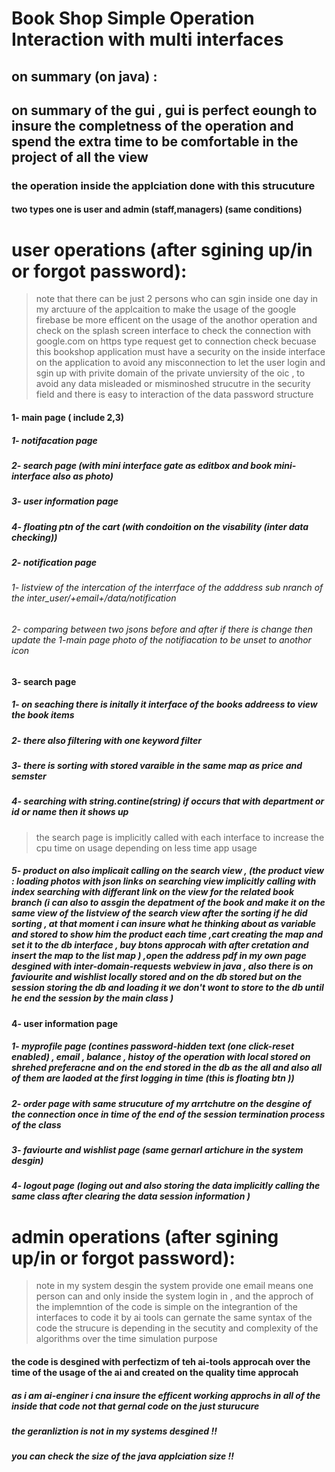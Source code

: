 
# Book Shop Simple Operation Interaction with multi interfaces 

## on summary (on java) : 
## on summary of the gui , gui is perfect eoungh to insure the completness of the operation and spend the extra time to be comfortable in the project of all the view 
### the operation inside the applciation done with this strucuture 
#### two types one is user and admin (staff,managers) (same conditions)
# user operations (after sgining up/in or forgot password):

> note that there can be just 2 persons who can sgin inside one day in my arctuure of the applcaition to make the usage of the google firebase be more efficent on the usage of the anothor operation and check on the splash screen interface to check the connection with google.com on https type request get to connection check becuase this bookshop application must have a security on the inside interface on the application to avoid any misconnection to let the user login and sgin up with privite domain of the private unviersity of the oic , to avoid any data misleaded or misminoshed strucutre in the security field and there is easy to interaction of the data password structure 

#### 1- main page ( include 2,3)
##### 1- notifacation page 
##### 2- search page (with mini interface gate as editbox and book mini-interface also as photo)
##### 3- user information page
##### 4- floating ptn of the cart (with condoition on the visability (inter data checking))

##### 2- notification page 
###### 1- listview of the intercation of the interrface of the adddress sub nranch of the inter_user/+email+/data/notification
###### 2- comparing between two jsons before and after if there is change then update the 1-main page photo of the notifiacation to be unset to anothor icon

#### 3- search page 
##### 1- on seaching there is initally it interface of the books addreess to view the book items 
##### 2- there also filtering with one keyword filter
##### 3- there is sorting with stored varaible in the same map as price and semster 
##### 4- searching with string.contine(string) if occurs that with department or id or name then it shows up 
> the search page is implicitly called with each interface to increase the cpu time on usage depending on less time app usage
##### 5- product on also implicait calling on the search view  , (the product view : loading photos with json links on searching view implicitly calling with index searching with differant link on the view  for the related book branch (i can also to assgin the depatment of the book and make it on the same view of the listview of the search view after the sorting if he did sorting , at that moment i can insure what he thinking about as variable and stored to show him the product each time ,cart creating the map and set it to the db interface , buy btons approcah with after cretation and insert the map to the list map ) ,open the address pdf in my own page desgined with inter-domain-requests webview in java , also there is on faviourite and wishlist locally stored and on the db stored but on the session storing the db and loading it we don't wont to store to the db until he end the session by the main class )


#### 4- user information page
##### 1- myprofile page (contines password-hidden text (one click-reset enabled) , email , balance , histoy of the operation with local stored on shrehed preferacne and on the end stored in the db as the all and also all of them are laoded at the first logging in time (this is floating btn ))
##### 2- order page with same strucuture of my arrtchutre on the desgine of the connection once in time of the end of the session termination process of the class
##### 3- faviourte and wishlist page (same gernarl artichure in the system desgin)
##### 4- logout page (loging out and also storing the data implicitly calling the same class after clearing the data session information )

# admin operations (after sgining up/in or forgot password):

> note in my system desgin the system provide one email means one person can and only inside the system login in , and the approch of the implemntion of the code is simple on the integrantion of the interfaces to code it
> by ai tools can gernate the same syntax of the code the strucure is depending in the secutity and complexity of the algorithms over the time simulation purpose


#### the code is desgined with perfectizm of teh ai-tools approcah over the time of the usage of the ai and created on the quality time approcah 
##### as i am ai-enginer i cna insure the efficent working approchs in all of the inside that code not that gernal code on the just sturucure 
##### the geranliztion is not in my systems desgined !!
##### you can check the size of the java applciation size !!






